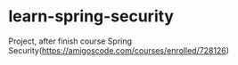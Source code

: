 # learn-spring-security
Project, after finish course Spring Security(https://amigoscode.com/courses/enrolled/728126)
